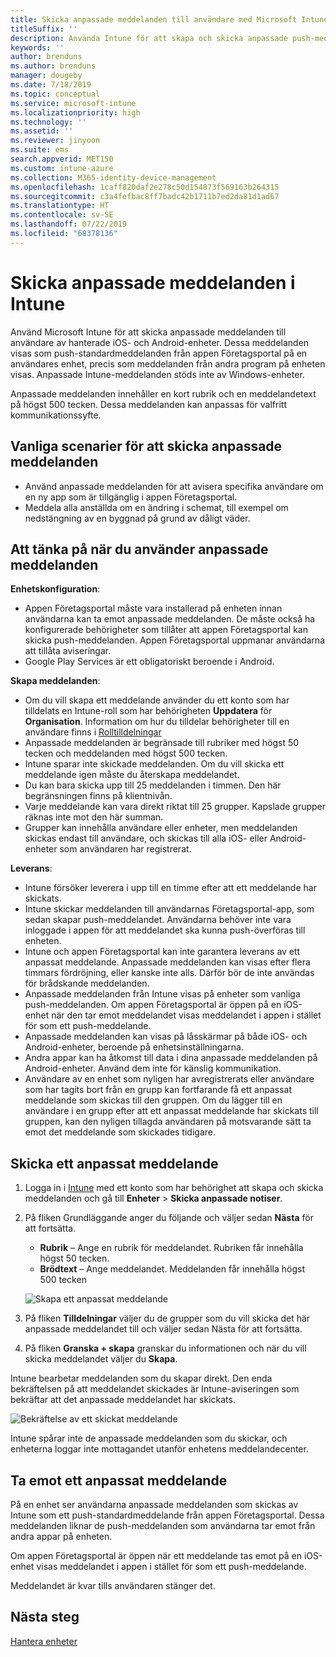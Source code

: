 ```yaml
---
title: Skicka anpassade meddelanden till användare med Microsoft Intune
titleSuffix: ''
description: Använda Intune för att skapa och skicka anpassade push-meddelanden till användare av iOS- och Android-enheter
keywords: ''
author: brenduns
ms.author: brenduns
manager: dougeby
ms.date: 7/18/2019
ms.topic: conceptual
ms.service: microsoft-intune
ms.localizationpriority: high
ms.technology: ''
ms.assetid: ''
ms.reviewer: jinyoon
ms.suite: ems
search.appverid: MET150
ms.custom: intune-azure
ms.collection: M365-identity-device-management
ms.openlocfilehash: 1caff820daf2e278c50d154873f569163b264315
ms.sourcegitcommit: c3a4fefbac8ff7badc42b1711b7ed2da81d1ad67
ms.translationtype: HT
ms.contentlocale: sv-SE
ms.lasthandoff: 07/22/2019
ms.locfileid: "68378136"
---
```

# <a name="send-custom-notifications-in-intune"></a>Skicka anpassade meddelanden i Intune  

Använd Microsoft Intune för att skicka anpassade meddelanden till användare av hanterade iOS- och Android-enheter. Dessa meddelanden visas som push-standardmeddelanden från appen Företagsportal på en användares enhet, precis som meddelanden från andra program på enheten visas. Anpassade Intune-meddelanden stöds inte av Windows-enheter.   

Anpassade meddelanden innehåller en kort rubrik och en meddelandetext på högst 500 tecken. Dessa meddelanden kan anpassas för valfritt kommunikationssyfte.

## <a name="common-scenarios-for-sending-custom-notifications"></a>Vanliga scenarier för att skicka anpassade meddelanden  

- Använd anpassade meddelanden för att avisera specifika användare om en ny app som är tillgänglig i appen Företagsportal.  
- Meddela alla anställda om en ändring i schemat, till exempel om nedstängning av en byggnad på grund av dåligt väder.  

## <a name="considerations-for-using-custom-notifications"></a>Att tänka på när du använder anpassade meddelanden  

**Enhetskonfiguration**:  
- Appen Företagsportal måste vara installerad på enheten innan användarna kan ta emot anpassade meddelanden. De måste också ha konfigurerade behörigheter som tillåter att appen Företagsportal kan skicka push-meddelanden. Appen Företagsportal uppmanar användarna att tillåta aviseringar.  
- Google Play Services är ett obligatoriskt beroende i Android.  

**Skapa meddelanden**:  
- Om du vill skapa ett meddelande använder du ett konto som har tilldelats en Intune-roll som har behörigheten **Uppdatera** för **Organisation**. Information om hur du tilldelar behörigheter till en användare finns i [Rolltilldelningar](role-based-access-control.md#role-assignments)  
- Anpassade meddelanden är begränsade till rubriker med högst 50 tecken och meddelanden med högst 500 tecken.  
- Intune sparar inte skickade meddelanden. Om du vill skicka ett meddelande igen måste du återskapa meddelandet.  
- Du kan bara skicka upp till 25 meddelanden i timmen. Den här begränsningen finns på klientnivån.  
- Varje meddelande kan vara direkt riktat till 25 grupper. Kapslade grupper räknas inte mot den här summan.  
- Grupper kan innehålla användare eller enheter, men meddelanden skickas endast till användare, och skickas till alla iOS- eller Android-enheter som användaren har registrerat.  

**Leverans**:  
- Intune försöker leverera i upp till en timme efter att ett meddelande har skickats.  
- Intune skickar meddelanden till användarnas Företagsportal-app, som sedan skapar push-meddelandet. Användarna behöver inte vara inloggade i appen för att meddelandet ska kunna push-överföras till enheten.  
- Intune och appen Företagsportal kan inte garantera leverans av ett anpassat meddelande. Anpassade meddelanden kan visas efter flera timmars fördröjning, eller kanske inte alls. Därför bör de inte användas för brådskande meddelanden.  
- Anpassade meddelanden från Intune visas på enheter som vanliga push-meddelanden. Om appen Företagsportal är öppen på en iOS-enhet när den tar emot meddelandet visas meddelandet i appen i stället för som ett push-meddelande.  
- Anpassade meddelanden kan visas på låsskärmar på både iOS- och Android-enheter, beroende på enhetsinställningarna.  
- Andra appar kan ha åtkomst till data i dina anpassade meddelanden på Android-enheter. Använd dem inte för känslig kommunikation.  
- Användare av en enhet som nyligen har avregistrerats eller användare som har tagits bort från en grupp kan fortfarande få ett anpassat meddelande som skickas till den gruppen.  Om du lägger till en användare i en grupp efter att ett anpassat meddelande har skickats till gruppen, kan den nyligen tillagda användaren på motsvarande sätt ta emot det meddelande som skickades tidigare.  

## <a name="send-a-custom-notification"></a>Skicka ett anpassat meddelande  

1. Logga in i [Intune](https://go.microsoft.com/fwlink/?linkid=2090973) med ett konto som har behörighet att skapa och skicka meddelanden och gå till **Enheter** > **Skicka anpassade notiser**.  

2. På fliken Grundläggande anger du följande och väljer sedan **Nästa** för att fortsätta.  
   - **Rubrik** – Ange en rubrik för meddelandet. Rubriken får innehålla högst 50 tecken.  
   - **Brödtext** – Ange meddelandet. Meddelanden får innehålla högst 500 tecken

   ![Skapa ett anpassat meddelande](./media/custom-notifications/custom-notifications.png)  

3. På fliken **Tilldelningar** väljer du de grupper som du vill skicka det här anpassade meddelandet till och väljer sedan Nästa för att fortsätta.  

4. På fliken **Granska + skapa** granskar du informationen och när du vill skicka meddelandet väljer du **Skapa**.  

Intune bearbetar meddelanden som du skapar direkt. Den enda bekräftelsen på att meddelandet skickades är Intune-aviseringen som bekräftar att det anpassade meddelandet har skickats.  

![Bekräftelse av ett skickat meddelande](./media/custom-notifications/notification-sent.png)  

Intune spårar inte de anpassade meddelanden som du skickar, och enheterna loggar inte mottagandet utanför enhetens meddelandecenter.  

## <a name="receive-a-custom-notification"></a>Ta emot ett anpassat meddelande  

På en enhet ser användarna anpassade meddelanden som skickas av Intune som ett push-standardmeddelande från appen Företagsportal. Dessa meddelanden liknar de push-meddelanden som användarna tar emot från andra appar på enheten.  

Om appen Företagsportal är öppen när ett meddelande tas emot på en iOS-enhet visas meddelandet i appen i stället för som ett push-meddelande.  

Meddelandet är kvar tills användaren stänger det.  

## <a name="next-steps"></a>Nästa steg  
[Hantera enheter](device-management.md)
